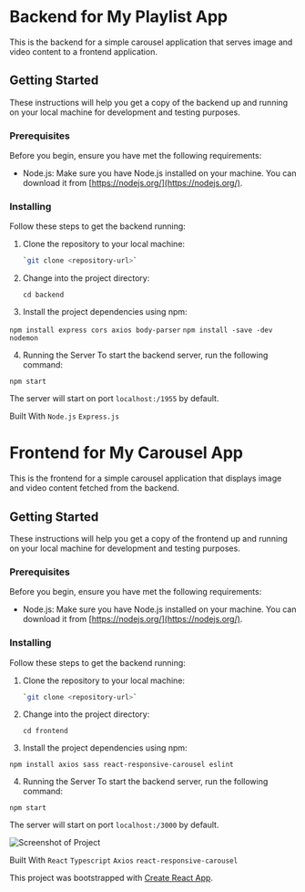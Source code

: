 # Backend for My Playlist App

This is the backend for a simple carousel application that serves image and video content to a frontend application.

## Getting Started

These instructions will help you get a copy of the backend up and running on your local machine for development and testing purposes.

### Prerequisites

Before you begin, ensure you have met the following requirements:

- Node.js: Make sure you have Node.js installed on your machine. You can download it from [https://nodejs.org/](https://nodejs.org/).

### Installing

Follow these steps to get the backend running:

1. Clone the repository to your local machine:

   ```bash
   `git clone <repository-url>`

2. Change into the project directory:

    `cd backend`

3. Install the project dependencies using npm:

`npm install express cors axios body-parser`
`npm install -save -dev nodemon`

4. Running the Server
To start the backend server, run the following command:

`npm start`

The server will start on port `localhost:/1955` by default.


Built With
`Node.js`
`Express.js`





# Frontend for My Carousel App

This is the frontend for a simple carousel application that displays image and video content fetched from the backend.

## Getting Started

These instructions will help you get a copy of the frontend up and running on your local machine for development and testing purposes.

### Prerequisites

Before you begin, ensure you have met the following requirements:

- Node.js: Make sure you have Node.js installed on your machine. You can download it from [https://nodejs.org/](https://nodejs.org/).

### Installing

Follow these steps to get the backend running:

1. Clone the repository to your local machine:

   ```bash
   `git clone <repository-url>`

2. Change into the project directory:

    `cd frontend`

3. Install the project dependencies using npm:

`npm install axios sass react-responsive-carousel eslint`

4. Running the Server
To start the backend server, run the following command:

`npm start`

The server will start on port `localhost:/3000` by default.

![Screenshot of Project](https://user-images.githubusercontent.com/73163075/273550998-3ac714cc-f1e6-4ee0-a72b-80e6b26eaa3e.png)

Built With
`React`
`Typescript`
`Axios`
`react-responsive-carousel`


This project was bootstrapped with [Create React App](https://github.com/facebook/create-react-app).
